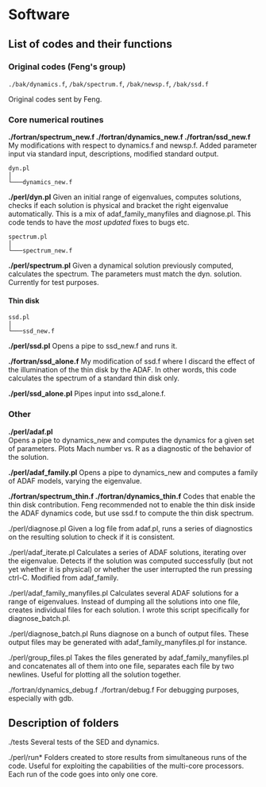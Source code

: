 
# Software 

## List of codes and their functions

### Original codes (Feng's group)

`./bak/dynamics.f`, `/bak/spectrum.f`, `/bak/newsp.f`, `/bak/ssd.f`

Original codes sent by Feng.

### Core numerical routines  

**./fortran/spectrum_new.f
./fortran/dynamics_new.f
./fortran/ssd_new.f**
  My modifications with respect to dynamics.f and newsp.f. Added parameter input via standard input, descriptions, modified standard output.

```
dyn.pl    
│
└───dynamics_new.f
```

**./perl/dyn.pl**
  Given an initial range of eigenvalues, computes solutions, checks if each solution is physical and bracket the right eigenvalue automatically. This is a mix of adaf_family_manyfiles and diagnose.pl. This code tends to have the *most updated* fixes to bugs etc.

```
spectrum.pl    
│
└───spectrum_new.f
```

**./perl/spectrum.pl**
  Given a dynamical solution previously computed, calculates the spectrum. The parameters must match the dyn. solution. Currently for test purposes.

#### Thin disk


```
ssd.pl    
│
└───ssd_new.f
```
  
**./perl/ssd.pl**
  Opens a pipe to ssd_new.f and runs it.

**./fortran/ssd_alone.f**
  My modification of ssd.f where I discard the effect of the illumination of the thin disk by the ADAF. In other words, this code calculates the spectrum of a standard thin disk only.

**./perl/ssd_alone.pl**
  Pipes input into ssd_alone.f.

### Other 

**./perl/adaf.pl**  
Opens a pipe to dynamics_new and computes the dynamics for a given set of parameters. Plots Mach number vs. R as a diagnostic of the behavior of the solution.

**./perl/adaf_family.pl**
  Opens a pipe to dynamics_new and computes a family of ADAF models, varying the eigenvalue.

**./fortran/spectrum_thin.f
./fortran/dynamics_thin.f**
  Codes that enable the thin disk contribution. Feng recommended not to enable the thin disk inside the ADAF dynamics code, but use ssd.f to compute the thin disk spectrum.

./perl/diagnose.pl
  Given a log file from adaf.pl, runs a series of diagnostics on the resulting solution to check if it is consistent.
  
./perl/adaf_iterate.pl
  Calculates a series of ADAF solutions, iterating over the eigenvalue. Detects if the solution was computed successfully (but not yet whether it is physical) or whether the user interrupted the run pressing ctrl-C. Modified from adaf_family.

./perl/adaf_family_manyfiles.pl
  Calculates several ADAF solutions for a range of eigenvalues. Instead of dumping all the solutions into one file, creates individual files for each solution. I wrote this script specifically for diagnose_batch.pl.

./perl/diagnose_batch.pl
  Runs diagnose on a bunch of output files. These output files may be generated with adaf_family_manyfiles.pl for instance.

./perl/group_files.pl
  Takes the files generated by adaf_family_manyfiles.pl and concatenates all of them into one file, separates each file by two newlines. Useful for plotting all the solution together.
  
./fortran/dynamics_debug.f
./fortran/debug.f
  For debugging purposes, especially with gdb.


## Description of folders

./tests
  Several tests of the SED and dynamics.

./perl/run*
  Folders created to store results from simultaneous runs of the code. Useful for exploiting the capabilities of the multi-core processors. Each run of the code goes into only one core.